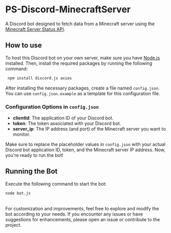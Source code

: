 # PS-Discord-MinecraftServer 
A Discord bot designed to fetch data from a Minecraft server using the [Minecraft Server Status API](https://mcstatus.io). 


## How to use 
To host this Discord bot on your own server, make sure you have [Node.js](https://nodejs.org/en) installed. Then, install the required packages by running the following command: 
```bash
 npm install discord.js axios
 ```
After installing the necessary packages, create a file named `config.json`. You can use `config.json.example` as a template for this configuration file.

### Configuration Options in `config.json`
-   **clientId**: The application ID of your Discord bot.
-   **token**: The token associated with your Discord bot.
-   **server_ip**: The IP address (and port) of the Minecraft server you want to monitor.

Make sure to replace the placeholder values in `config.json` with your actual Discord bot application ID, token, and the Minecraft server IP address. Now, you're ready to run the bot!


## Running the Bot

Execute the following command to start the bot:
```bash
node bot.js
```
<br>
For customization and improvements, feel free to explore and modify the bot according to your needs. If you encounter any issues or have suggestions for enhancements, please open an issue or contribute to the project.
